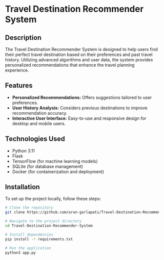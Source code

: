 # Travel Destination Recommender System

## Description
The Travel Destination Recommender System is designed to help users find their perfect travel destination based on their preferences and past travel history. Utilizing advanced algorithms and user data, the system provides personalized recommendations that enhance the travel planning experience.

## Features
- **Personalized Recommendations:** Offers suggestions tailored to user preferences.
- **User History Analysis:** Considers previous destinations to improve recommendation accuracy.
- **Interactive User Interface:** Easy-to-use and responsive design for desktop and mobile users.

## Technologies Used
- Python 3.11
- Flask
- TensorFlow (for machine learning models)
- SQLite (for database management)
- Docker (for containerization and deployment)

## Installation
To set up the project locally, follow these steps:

```bash
# Clone the repository
git clone https://github.com/arun-garlapati/Travel-Destination-Recommender-System.git

# Navigate to the project directory
cd Travel-Destination-Recommender-System

# Install dependencies
pip install -r requirements.txt

# Run the application
python3 app.py
